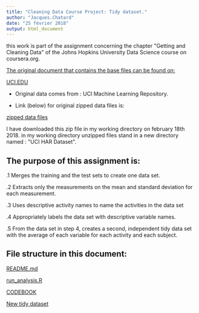 ```yaml
---
title: "Cleaning Data Course Project: Tidy dataset."
author: "Jacques.Chatard"
date: "25 février 2018"
output: html_document
---
```


this work is part of the assignment concerning the chapter "Getting and Cleaning Data"
of the Johns Hopkins University Data Science course on coursera.org.

<ins>The original document that contains the base files can be found on:</ins>

[UCI.EDU](http://archive.ics.uci.edu/ml/datasets/Human+Activity+Recognition+Using+Smartphones)

* Original data comes from : UCI Machine Learning Repository.

* Link (below) for original zipped data files is:

[zipped data files](https://d396qusza40orc.cloudfront.net/getdata%2Fprojectfiles%2FUCI%20HAR%20Dataset.zip)

I have downloaded this zip file in my working directory on february 18th 2018.
in my working directory unzipped files stand in a new directory named : "UCI HAR Dataset".

## The purpose of this assignment is:  


.1 Merges the training and the test sets to create one data set.

.2 Extracts only the measurements on the mean and standard deviation for each measurement.

.3 Uses descriptive activity names to name the activities in the data set

.4 Appropriately labels the data set with descriptive variable names.

.5 From the data set in step 4, creates a second, independent tidy data set with the average of each variable for each activity and each subject.

## File structure in this document:

[README.md](https://github.com/chatard/Coursera-Data-Cleaning-Project/blob/master/README.md)

[run_analysis.R](https://github.com/chatard/Coursera-Data-Cleaning-Project/blob/master/run_analysis.R)

[CODEBOOK](https://github.com/chatard/Coursera-Data-Cleaning-Project/blob/master/CODEBOOK.md)

[New tidy dataset](https://github.com/chatard/Coursera-Data-Cleaning-Project/blob/master/tidydatasetG.txt)









